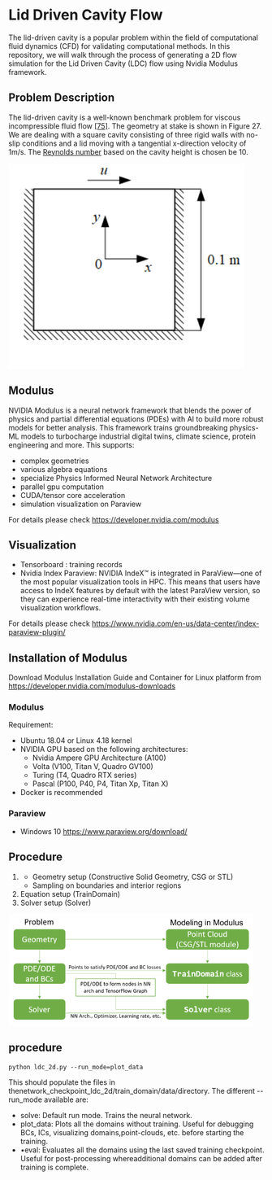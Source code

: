 # Lid Driven Cavity Flow

The lid-driven cavity is a popular problem within the field of computational fluid dynamics (CFD) for validating computational methods. In this repository, we will walk through the process of generating a 2D flow simulation for the Lid Driven Cavity (LDC) flow using Nvidia Modulus framework.

## Problem Description

The lid-driven cavity is a well-known benchmark problem for viscous incompressible fluid flow [[75]](https://www.sciencedirect.com/book/9781856176354/the-finite-element-method-for-fluid-dynamics). The geometry at stake is shown in Figure 27. We are dealing with a square cavity consisting of three rigid walls with no-slip conditions and a lid moving with a tangential x-direction velocity of 1m/s. The [Reynolds number](https://en.wikipedia.org/wiki/Reynolds_number) based on the cavity height is chosen be 10.

<img src="pictures/lidrivencavity.PNG"  align='center'/>

## Modulus 
NVIDIA Modulus is a neural network framework that blends the power of physics and partial differential equations (PDEs) with AI to build more robust models for better analysis. This framework trains groundbreaking physics-ML models to turbocharge industrial digital twins, climate science, protein engineering and more. This supports:
- complex geometries
- various algebra equations
- specialize Physics Informed Neural Network Architecture
- parallel gpu computation
- CUDA/tensor core acceleration
- simulation visualization on Paraview

For details please check https://developer.nvidia.com/modulus

## Visualization
- Tensorboard : training records
- Nvidia Index Paraview: NVIDIA IndeX™ is integrated in ParaView—one of the most popular visualization tools in HPC. This means that users have access to IndeX features by default with the latest ParaView version, so they can experience real-time interactivity with their existing volume visualization workflows. 

For details please check https://www.nvidia.com/en-us/data-center/index-paraview-plugin/

## Installation of Modulus
Download Modulus Installation Guide and Container for Linux platform from https://developer.nvidia.com/modulus-downloads

### Modulus
Requirement: 
- Ubuntu 18.04 or Linux 4.18 kernel
- NVIDIA GPU based on the following architectures:
   - Nvidia Ampere GPU Architecture (A100)
   - Volta (V100, Titan V, Quadro GV100)
   - Turing (T4, Quadro RTX series)
   - Pascal (P100, P40, P4, Titan Xp, Titan X)
- Docker is recommended


### Paraview
- Windows 10
https://www.paraview.org/download/

## Procedure
1. - Geometry setup (Constructive Solid Geometry, CSG or STL)
   - Sampling on boundaries and interior regions
2. Equation setup (TrainDomain)
3. Solver setup (Solver)

<img src="pictures/Methodology.PNG"  align='center'/>

## procedure
```
python ldc_2d.py --run_mode=plot_data
```     

 This should populate the files in thenetwork_checkpoint_ldc_2d/train_domain/data/directory. The different --run_mode available are:
 - solve: Default run mode. Trains the neural network.
 - plot_data:  Plots all the domains without training.  Useful for debugging BCs, ICs, visualizing domains,point-clouds, etc. before starting the training.
 - •eval: Evaluates all the domains using the last saved training checkpoint. Useful for post-processing whereadditional domains can be added after training is complete.